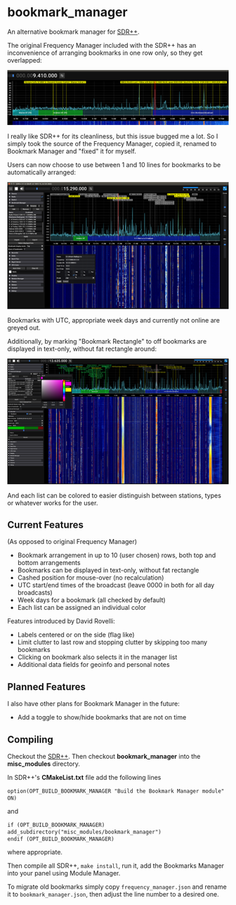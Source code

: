 # bookmark_manager

An alternative bookmark manager for [SDR++](https://github.com/AlexandreRouma/SDRPlusPlus).

The original Frequency Manager included with the SDR++ has an inconvenience of arranging bookmarks in one row only, so they get overlapped:

![Overlapping bookmarks in SDR++ Frequency Manager](screenshots/sdrpp-overlapped-bookmarks.png?raw=true "Overlapping bookmarks in SDR++ Frequency Manager")

I really like SDR++ for its cleanliness, but this issue bugged me a lot. So I simply took the source of the Frequency Manager, copied it, renamed to Bookmark Manager and "fixed" it for myself.

Users can now choose to use between 1 and 10 lines for bookmarks to be automatically arranged:

![Bookmark Manager arranges bookmarks in several rows](screenshots/sdrpp-bookmark-manager.png?raw=true "Bookmark Manager arranges bookmarks in several rows")

Bookmarks with UTC, appropriate week days and currently not online are greyed out.

Additionally, by marking "Bookmark Rectangle" to off bookmarks are displayed in text-only, without fat rectangle around:

![Bookmark Manager arranges bookmarks in several rows](screenshots/sdrpp-bookmark-manager-text.png?raw=true "Bookmark Manager arranges bookmarks in several rows")

And each list can be colored to easier distinguish between stations, types or whatever works for the user.


## Current Features

(As opposed to original Frequency Manager)

* Bookmark arrangement in up to 10 (user chosen) rows, both top and bottom arrangements
* Bookmarks can be displayed in text-only, without fat rectangle
* Cashed position for mouse-over (no recalculation)
* UTC start/end times of the broadcast (leave 0000 in both for all day broadcasts)
* Week days for a bookmark (all checked by default)
* Each list can be assigned an individual color

Features introduced by David Rovelli:
* Labels centered or on the side (flag like)
* Limit clutter to last row and stopping clutter by skipping too many bookmarks
* Clicking on bookmark also selects it in the manager list
* Additional data fields for geoinfo and personal notes

## Planned Features

I also have other plans for Bookmark Manager in the future:

* Add a toggle to show/hide bookmarks that are not on time

## Compiling

Checkout the [SDR++](https://github.com/AlexandreRouma/SDRPlusPlus). Then checkout **bookmark_manager** into the **misc_modules** directory.

In SDR++'s **CMakeList.txt** file add the following lines

```
option(OPT_BUILD_BOOKMARK_MANAGER "Build the Bookmark Manager module" ON)
```

and

```
if (OPT_BUILD_BOOKMARK_MANAGER)
add_subdirectory("misc_modules/bookmark_manager")
endif (OPT_BUILD_BOOKMARK_MANAGER)
```

where appropriate.

Then compile all SDR++, `make install`, run it, add the Bookmarks Manager into your panel using Module Manager.

To migrate old bookmarks simply copy `frequency_manager.json` and rename it to `bookmark_manager.json`, then adjust the line number to a desired one.

